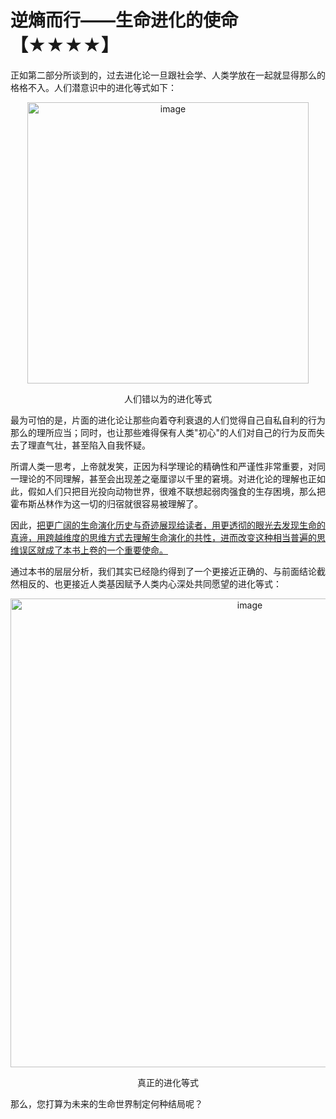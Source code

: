 # 逆熵而行——生命进化的使命【★★★★】

正如第二部分所谈到的，过去进化论一旦跟社会学、人类学放在一起就显得那么的格格不入。人们潜意识中的进化等式如下：

<p align="center"><img width="450" alt="image" src="https://github.com/user-attachments/assets/d7513be7-65b3-4d61-98b1-589323956732" /></p>
<p align="center">人们错以为的进化等式</p>

最为可怕的是，片面的进化论让那些向着夺利衰退的人们觉得自己自私自利的行为那么的理所应当；同时，也让那些难得保有人类"初心"的人们对自己的行为反而失去了理直气壮，甚至陷入自我怀疑。

所谓人类一思考，上帝就发笑，正因为科学理论的精确性和严谨性非常重要，对同一理论的不同理解，甚至会出现差之毫厘谬以千里的窘境。对进化论的理解也正如此，假如人们只把目光投向动物世界，很难不联想起弱肉强食的生存困境，那么把霍布斯丛林作为这一切的归宿就很容易被理解了。

因此，[把更广阔的生命演化历史与奇迹展现给读者，用更透彻的眼光去发现生命的真谛，用跨越维度的思维方式去理解生命演化的共性，进而改变这种相当普遍的思维误区就成了本书上卷的一个重要使命。]()

通过本书的层层分析，我们其实已经隐约得到了一个更接近正确的、与前面结论截然相反的、也更接近人类基因赋予人类内心深处共同愿望的进化等式：

<p align="center"><img width="750" alt="image" src="https://github.com/user-attachments/assets/e38ab050-8756-40d8-b9fa-151f2e4b706a" /></p>
<p align="center">真正的进化等式</p>

那么，您打算为未来的生命世界制定何种结局呢？

